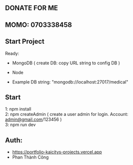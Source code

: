 ## DONATE FOR ME
## MOMO: 0703338458

## Start Project
Ready:
- MongoDB ( create DB: copy URL string to config DB )
- Node

- Example DB string: "mongodb://localhost:27017/medical"

## Start 
1: npm install <br />
2: npm createAdmin ( create a user admin for login. Account: admin@gmail.com/123456 ) <br />
3: npm run dev <br />

## Auth: 
- https://portfolio-kaicitys-projects.vercel.app
- Phan Thành Công
